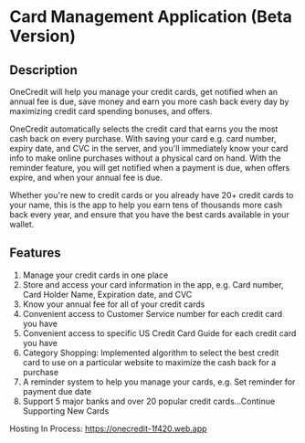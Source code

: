 # Card Management Application (Beta Version)
## Description
OneCredit will help you manage your credit cards, get notified when an annual fee is due, save money and earn you more cash back every day by maximizing credit card spending bonuses, and offers.

OneCredit automatically selects the credit card that earns you the most cash back on every purchase. With saving your card e.g. card number, expiry date, and CVC in the server, and you'll immediately know your card info to make online purchases without a physical card on hand. With the reminder feature, you will get notified when a payment is due, when offers expire, and when your annual fee is due.

Whether you're new to credit cards or you already have 20+ credit cards to your name, this is the app to help you earn tens of thousands more cash back every year, and ensure that you have the best cards available in your wallet.

## Features
1. Manage your credit cards in one place
2. Store and access your card information in the app, e.g. Card number, Card Holder Name, Expiration date, and CVC
3. Know your annual fee for all of your credit cards
4. Convenient access to Customer Service number for each credit card you have
5. Convenient access to specific US Credit Card Guide for each credit card you have
6. Category Shopping: Implemented algorithm to select the best credit card to use on a particular website to maximize the cash back for a purchase
7. A reminder system to help you manage your cards, e.g. Set reminder for payment due date
8. Support 5 major banks and over 20 popular credit cards...Continue Supporting New Cards

Hosting In Process: https://onecredit-1f420.web.app

